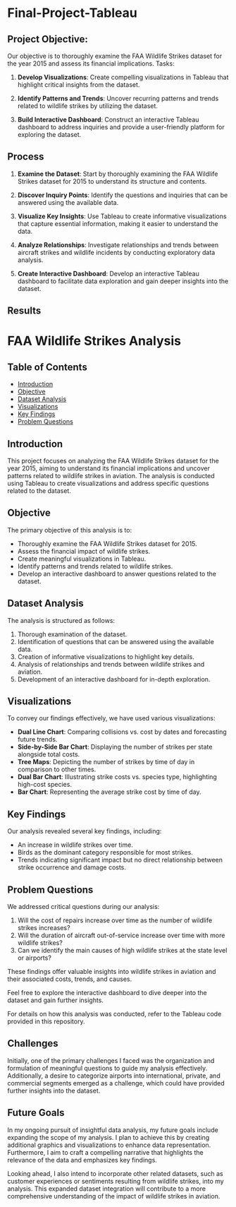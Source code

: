 # Final-Project-Tableau

## Project Objective:

Our objective is to thoroughly examine the FAA Wildlife Strikes dataset for the year 2015 and assess its financial implications.
Tasks:
1. **Develop Visualizations**: Create compelling visualizations in Tableau that highlight critical insights from the dataset.

2. **Identify Patterns and Trends**: Uncover recurring patterns and trends related to wildlife strikes by utilizing the dataset.

3. **Build Interactive Dashboard**: Construct an interactive Tableau dashboard to address inquiries and provide a user-friendly platform for exploring the dataset.

## Process

1. **Examine the Dataset**: Start by thoroughly examining the FAA Wildlife Strikes dataset for 2015 to understand its structure and contents.

2. **Discover Inquiry Points**: Identify the questions and inquiries that can be answered using the available data.

3. **Visualize Key Insights**: Use Tableau to create informative visualizations that capture essential information, making it easier to understand the data.

4. **Analyze Relationships**: Investigate relationships and trends between aircraft strikes and wildlife incidents by conducting exploratory data analysis.

5. **Create Interactive Dashboard**: Develop an interactive Tableau dashboard to facilitate data exploration and gain deeper insights into the dataset.


## Results
# FAA Wildlife Strikes Analysis

## Table of Contents
- [Introduction](#introduction)
- [Objective](#objective)
- [Dataset Analysis](#dataset-analysis)
- [Visualizations](#visualizations)
- [Key Findings](#key-findings)
- [Problem Questions](#problem-questions)

## Introduction
This project focuses on analyzing the FAA Wildlife Strikes dataset for the year 2015, aiming to understand its financial implications and uncover patterns related to wildlife strikes in aviation. The analysis is conducted using Tableau to create visualizations and address specific questions related to the dataset.

## Objective
The primary objective of this analysis is to:
- Thoroughly examine the FAA Wildlife Strikes dataset for 2015.
- Assess the financial impact of wildlife strikes.
- Create meaningful visualizations in Tableau.
- Identify patterns and trends related to wildlife strikes.
- Develop an interactive dashboard to answer questions related to the dataset.

## Dataset Analysis
The analysis is structured as follows:
1. Thorough examination of the dataset.
2. Identification of questions that can be answered using the available data.
3. Creation of informative visualizations to highlight key details.
4. Analysis of relationships and trends between wildlife strikes and aviation.
5. Development of an interactive dashboard for in-depth exploration.

## Visualizations
To convey our findings effectively, we have used various visualizations:
- **Dual Line Chart**: Comparing collisions vs. cost by dates and forecasting future trends.
- **Side-by-Side Bar Chart**: Displaying the number of strikes per state alongside total costs.
- **Tree Maps**: Depicting the number of strikes by time of day in comparison to other times.
- **Dual Bar Chart**: Illustrating strike costs vs. species type, highlighting high-cost species.
- **Bar Chart**: Representing the average strike cost by time of day.

## Key Findings
Our analysis revealed several key findings, including:
- An increase in wildlife strikes over time.
- Birds as the dominant category responsible for most strikes.
- Trends indicating significant impact but no direct relationship between strike occurrence and damage costs.

## Problem Questions
We addressed critical questions during our analysis:
1. Will the cost of repairs increase over time as the number of wildlife strikes increases?
2. Will the duration of aircraft out-of-service increase over time with more wildlife strikes?
3. Can we identify the main causes of high wildlife strikes at the state level or airports?

These findings offer valuable insights into wildlife strikes in aviation and their associated costs, trends, and causes.

Feel free to explore the interactive dashboard to dive deeper into the dataset and gain further insights.

For details on how this analysis was conducted, refer to the Tableau code provided in this repository.


## Challenges
Initially, one of the primary challenges I faced was the organization and formulation of meaningful questions to guide my analysis effectively. Additionally, a desire to categorize airports into international, private, and commercial segments emerged as a challenge, which could have provided further insights into the dataset.

## Future Goals
In my ongoing pursuit of insightful data analysis, my future goals include expanding the scope of my analysis. I plan to achieve this by creating additional graphics and visualizations to enhance data representation. Furthermore, I aim to craft a compelling narrative that highlights the relevance of the data and emphasizes key findings.

Looking ahead, I also intend to incorporate other related datasets, such as customer experiences or sentiments resulting from wildlife strikes, into my analysis. This expanded dataset integration will contribute to a more comprehensive understanding of the impact of wildlife strikes in aviation.

